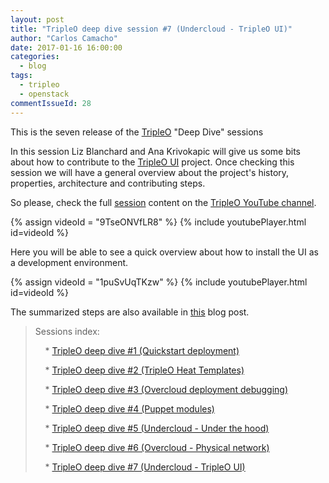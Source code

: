 ```yaml
---
layout: post
title: "TripleO deep dive session #7 (Undercloud - TripleO UI)"
author: "Carlos Camacho"
date: 2017-01-16 16:00:00
categories:
  - blog
tags:
  - tripleo
  - openstack
commentIssueId: 28
---
```


This is the seven release of the [TripleO](http://www.tripleo.org/) "Deep Dive" sessions

In this session Liz Blanchard and Ana Krivokapic will give us some
bits about how to contribute to the [TripleO UI](https://github.com/openstack/tripleo-ui) project.
Once checking this session we will have a general overview about the project's
history, properties, architecture and contributing steps.

So please, check the full [session](https://www.youtube.com/watch?v=9TseONVfLR8)
content on the [TripleO YouTube channel](https://www.youtube.com/channel/UCNGDxZGwUELpgaBoLvABsTA/).

{% assign videoId = "9TseONVfLR8" %}
{% include youtubePlayer.html id=videoId %}


Here you will be able to see a quick overview about how to install the UI as a development environment.

{% assign videoId = "1puSvUqTKzw" %}
{% include youtubePlayer.html id=videoId %}


The summarized steps are also available in [this](http://www.anstack.com/blog/2017/01/13/installing-tripleo-ui.html) blog post.

> Sessions index:
>
> &nbsp;&nbsp;&nbsp; * [TripleO deep dive #1 (Quickstart deployment)](http://www.anstack.com/blog/2016/07/11/tripleo-deep-dive-session-1.html)
>
> &nbsp;&nbsp;&nbsp; * [TripleO deep dive #2 (TripleO Heat Templates)](http://www.anstack.com/blog/2016/07/18/tripleo-deep-dive-session-2.html)
>
> &nbsp;&nbsp;&nbsp; * [TripleO deep dive #3 (Overcloud deployment debugging)](http://www.anstack.com/blog/2016/07/22/tripleo-deep-dive-session-3.html)
>
> &nbsp;&nbsp;&nbsp; * [TripleO deep dive #4 (Puppet modules)](http://www.anstack.com/blog/2016/08/01/tripleo-deep-dive-session-4.html)
>
> &nbsp;&nbsp;&nbsp; * [TripleO deep dive #5 (Undercloud - Under the hood)](http://www.anstack.com/blog/2016/08/05/tripleo-deep-dive-session-5.html)
>
> &nbsp;&nbsp;&nbsp; * [TripleO deep dive #6 (Overcloud - Physical network)](http://www.anstack.com/blog/2016/08/15/tripleo-deep-dive-session-6.html)
>
> &nbsp;&nbsp;&nbsp; * [TripleO deep dive #7 (Undercloud - TripleO UI)](http://www.anstack.com/blog/2017/01/16/tripleo-deep-dive-session-7.html)
